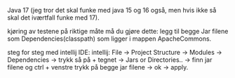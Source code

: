 Java 17 (jeg tror det skal funke med java 15 og 16 også, men hvis ikke så skal det iværtfall funke med 17).

kjøring av testene på riktige måte må du gjøre dette:
legg til begge Jar filene som Dependencies(classpath) som ligger i mappen ApacheCommons.

steg for steg med intellij IDE:
intellij: File -> Project Structure -> Modules -> Dependencies -> trykk så på + tegnet -> Jars or Directories.. -> finn jar filene og ctrl + venstre trykk på begge jar filene -> ok -> apply.